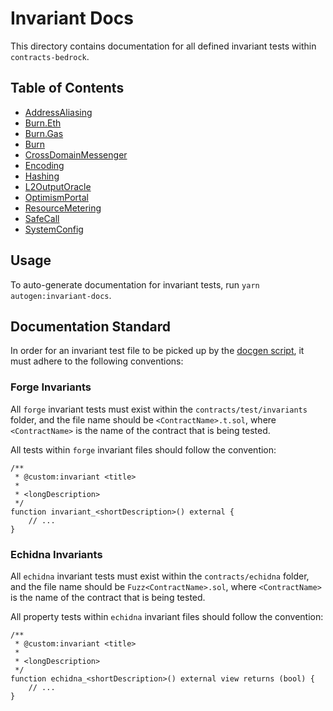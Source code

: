 # Invariant Docs

This directory contains documentation for all defined invariant tests within `contracts-bedrock`.

<!-- Do not modify the following section manually. It will be automatically generated on running `yarn autogen:invariant-docs` -->
<!-- START autoTOC -->

## Table of Contents
- [AddressAliasing](./AddressAliasing.md)
- [Burn.Eth](./Burn.Eth.md)
- [Burn.Gas](./Burn.Gas.md)
- [Burn](./Burn.md)
- [CrossDomainMessenger](./CrossDomainMessenger.md)
- [Encoding](./Encoding.md)
- [Hashing](./Hashing.md)
- [L2OutputOracle](./L2OutputOracle.md)
- [OptimismPortal](./OptimismPortal.md)
- [ResourceMetering](./ResourceMetering.md)
- [SafeCall](./SafeCall.md)
- [SystemConfig](./SystemConfig.md)
<!-- END autoTOC -->

## Usage

To auto-generate documentation for invariant tests, run `yarn autogen:invariant-docs`.

## Documentation Standard

In order for an invariant test file to be picked up by the [docgen script](../scripts/invariant-doc-gen.ts), it must
adhere to the following conventions:

### Forge Invariants

All `forge` invariant tests must exist within the `contracts/test/invariants` folder, and the file name should be
`<ContractName>.t.sol`, where `<ContractName>` is the name of the contract that is being tested.

All tests within `forge` invariant files should follow the convention:

```solidity
/**
 * @custom:invariant <title>
 *
 * <longDescription>
 */
function invariant_<shortDescription>() external {
    // ...
}
```

### Echidna Invariants

All `echidna` invariant tests must exist within the `contracts/echidna` folder, and the file name should be
`Fuzz<ContractName>.sol`, where `<ContractName>` is the name of the contract that is being tested.

All property tests within `echidna` invariant files should follow the convention:
```solidity
/**
 * @custom:invariant <title>
 *
 * <longDescription>
 */
function echidna_<shortDescription>() external view returns (bool) {
    // ...
}
```
